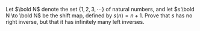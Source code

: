 Let $\bold N$ denote the set $\{1,2,3,\cdots\}$ of natural numbers, and let $s:\bold N \to \bold N$ be the shift map, defined by $s(n)=n+1$. Prove that $s$ has no right inverse, but that it has infinitely many left inverses.